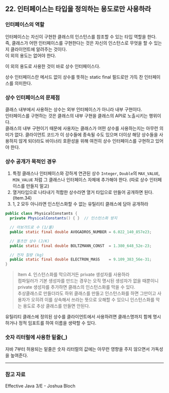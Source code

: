 ## 22. 인터페이스는 타입을 정의하는 용도로만 사용하라

### 인터페이스의 역할
인터페이스는 자신이 구현한 클래스의 인스턴스를 참조할 수 있는 타입 역할을 한다.  <br>
즉, 클래스가 어떤 인터페이스를 구현한다는 것은 자신의 인스턴스로 무엇을 할 수 있는지 클라이언트에 알려주는 것이다. <br>
이 외의 용도는 없어야 한다.

이 외의 용도로 사용한 것이 바로 상수 인터페이스다.

상수 인터페이스란 메서드 없이 상수를 뜻하는 static final 필드로만 가득 찬 인터페이스를 의미한다.

### 상수 인터페이스의 문제점
클래스 내부에서 사용하는 상수는 외부 인터페이스가 아니라 내부 구현이다. <br>
인터페이스를 구현하는 것은 클래스의 내부 구현을 클래스의 API로 노출시키는 행위이다.<br>
클래스의 내부 구현이기 때문에 사용자는 클래스가 어떤 상수를 사용하는지는 아무런 의미가 없다.
클라이언트 코드가 이 상수들에 종속될 수도 있으며 더이상 해당 상수들을 사용하지 않게 되더라도 바이너리 호환성을 위해
여전히 상수 인터페이스를 구현하고 있어야 한다.

### 상수 공개가 목적인 경우
1. 특정 클래스나 인터페이스와 강하게 연관된 상수
`Integer`, `Double`의 `MAX_VALUE`, `MIN_VALUE` 처럼 그 클래스나 인터페이스 자체에 추가해야 한다. (따로 상수 인터페이스를 만들지 말고)
2. 열거타입으로 나타내기 적합한 상수라면 열거 타입으로 만들어 공개하면 된다. (Item.34)
3. 1, 2 모두 아니라면 인스턴스화할 수 없는 유틸리티 클래스에 담아 공개하라
```java
public class PhysicalConstants {
  private PhysicalConstants() { }  // 인스턴스화 방지

  // 아보가드로 수 (1/몰)
  public static final double AVOGADROS_NUMBER = 6.022_140_857e23;

  // 볼츠만 상수 (J/K)
  public static final double BOLTZMANN_CONST  = 1.380_648_52e-23;

  // 전자 질량 (kg)
  public static final double ELECTRON_MASS    = 9.109_383_56e-31;
}
```
> Item 4. 인스턴스화를 막으려거든 private 생성자를 사용하라 <br>
컴파일러가 기본 생성자를 만드는 경우는 오직 명시된 생성자가 없을 때뿐이니 private 생성자를 추가하면 클래스의 인스턴스화를 막을 수 있다. <br>
추상클래스로 만들더라도 하위 클래스를 만들고 인스턴스화를 하면 그만이고 사용자가 오히려 이를 상속해서 쓰라는 뜻으로 오해할 수 있으니 인스턴스화를 막는 용도로 추상 클래스를 만들면 안된다. 

유틸리티 클래스에 정의된 상수를 클라이언트에서 사용하려면 클래스명까지 함께 명시하거나 정적 임포트를 하여 이름을 생략할 수 있다.

### 숫자 리터럴에 사용한 밑줄(_)
자바 7부터 허용되는 밑줄은 숫자 리터럴의 값에는 아무런 영향을 주지 않으면서 가독성을 높여준다.


***

### 참고 자료
Effective Java 3/E - Joshua Bloch <br>


